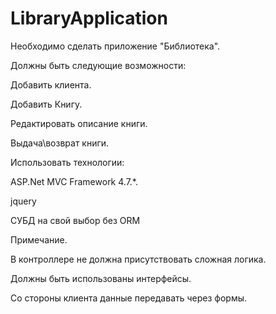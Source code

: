 # LibraryApplication
 
Необходимо сделать приложение "Библиотека".


Должны быть следующие возможности:

Добавить клиента.

Добавить Книгу.

Редактировать описание книги.

Выдача\возврат книги.


Использовать технологии:

ASP.Net MVC Framework 4.7.*.

jquery

СУБД на свой выбор без ORM


Примечание.

В контроллере не должна присутствовать сложная логика.

Должны быть использованы интерфейсы.

Со стороны клиента данные передавать через формы.
